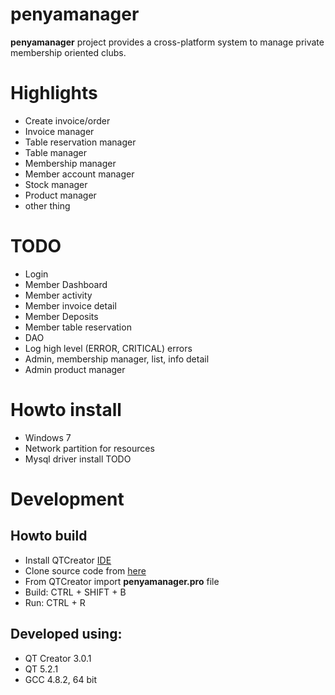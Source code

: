 penyamanager
============

**penyamanager** project provides a cross-platform system to manage private membership oriented clubs.

# Highlights
* Create invoice/order
* Invoice manager
* Table reservation manager
* Table manager
* Membership manager
* Member account manager
* Stock manager
* Product manager
* other thing

# TODO
* Login
* Member Dashboard
* Member activity
* Member invoice detail
* Member Deposits
* Member table reservation
* DAO
* Log high level (ERROR, CRITICAL) errors
* Admin, membership manager, list, info detail
* Admin product manager

# Howto install
* Windows 7
* Network partition for resources
* Mysql driver install
TODO

# Development

## Howto build
* Install QTCreator [IDE](https://qt-project.org/downloads)
* Clone source code from [here](https://github.com/eguzki/penyamanager)
* From QTCreator import **penyamanager.pro** file
* Build: CTRL + SHIFT + B
* Run: CTRL + R

## Developed using:
* QT Creator 3.0.1
* QT 5.2.1
* GCC 4.8.2, 64 bit
